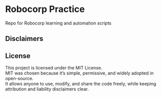 # Robocorp Practice
Repo for Robocorp learning and automation scripts

## Disclaimers

## License
This project is licensed under the MIT License.  
MIT was chosen because it’s simple, permissive, and widely adopted in open-source.  
It allows anyone to use, modify, and share the code freely, while keeping attribution and liability disclaimers clear.